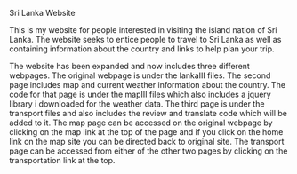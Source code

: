 
Sri Lanka Website

This is my website for people interested in visiting the island nation of Sri Lanka. The website seeks to entice people to travel to Sri Lanka as well as containing information about the country and links to help plan your trip.

The website has been expanded and now includes three different webpages. The original webpage is under the lankaIII files. The second page includes map and current weather information about the country. The code for that page is under the mapIII files which also includes a jquery library i downloaded for the weather data. The third page is under the transport files and also includes the review and translate code which will be added to it. The map page can be accessed on the original webpage by clicking on the map link at the top of the page and if you click on the home link on the map site you can be directed back to original site. The transport page can be accessed from either of the other two pages by clicking on the transportation link at the top.
